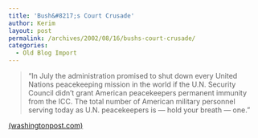 ```yaml
---
title: 'Bush&#8217;s Court Crusade'
author: Kerim
layout: post
permalink: /archives/2002/08/16/bushs-court-crusade/
categories:
  - Old Blog Import
---
```


>   &#8220;In July the administration promised to shut down every United Nations peacekeeping mission in the world if the U.N. Security Council didn&#8217;t grant American peacekeepers permanent immunity from the ICC. The total number of American military personnel serving today as U.N. peacekeepers is &#8212; hold your breath &#8212; one.&#8221;


<a href="http://www.washingtonpost.com/wp-dyn/articles/A24448-2002Aug15.html" onclick="_gaq.push(['_trackEvent', 'outbound-article', 'http://www.washingtonpost.com/wp-dyn/articles/A24448-2002Aug15.html', '(washingtonpost.com)']);" >(washingtonpost.com)</a>

